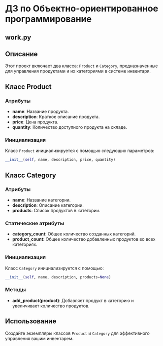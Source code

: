 # ДЗ по Объектно-ориентированное программирование

## work.py

## Описание
Этот проект включает два класса: `Product` и `Category`, предназначенные для управления продуктами и их категориями в системе инвентаря.

## Класс Product

### Атрибуты
- **name**: Название продукта.
- **description**: Краткое описание продукта.
- **price**: Цена продукта.
- **quantity**: Количество доступного продукта на складе.

### Инициализация
Класс `Product` инициализируется с помощью следующих параметров:
```python
__init__(self, name, description, price, quantity)
```

## Класс Category

### Атрибуты
- **name**: Название категории.
- **description**: Описание категории.
- **products**: Список продуктов в категории.

### Статические атрибуты
- **category_count**: Общее количество созданных категорий.
- **product_count**: Общее количество добавленных продуктов во всех категориях.

### Инициализация
Класс `Category` инициализируется с помощью:
```python
__init__(self, name, description, products=None)
```

### Методы
- **add_product(product)**: Добавляет продукт в категорию и увеличивает количество продуктов.

## Использование
Создайте экземпляры классов `Product` и `Category` для эффективного управления вашим инвентарем.
